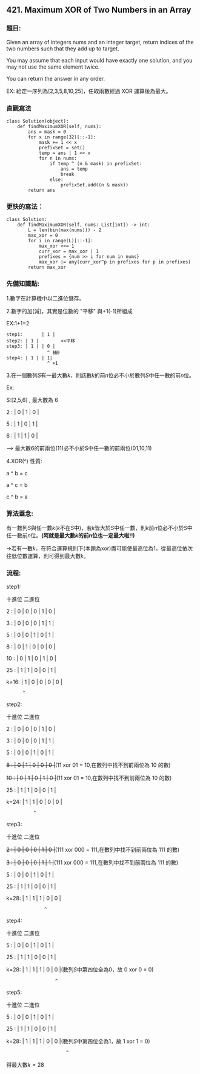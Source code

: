 ## 421. Maximum XOR of Two Numbers in an Array
### 題目:
Given an array of integers nums and an integer target, return indices of the two numbers such that they add up to target.

You may assume that each input would have exactly one solution, and you may not use the same element twice.

You can return the answer in any order.

EX: 給定一序列為[2,3,5,8,10,25]，任取兩數經過 XOR 運算後為最大。

### 直觀寫法
```
class Solution(object):
    def findMaximumXOR(self, nums):
        ans = mask = 0
        for x in range(32)[::-1]:
            mask += 1 << x
            prefixSet = set()
            temp = ans | 1 << x
            for n in nums:
                if temp ^ (n & mask) in prefixSet:
                    ans = temp
                    break            
                else:
                    prefixSet.add((n & mask))
        return ans
```

### 更快的寫法：
```
class Solution:
    def findMaximumXOR(self, nums: List[int]) -> int:
        L = len(bin(max(nums))) - 2
        max_xor = 0
        for i in range(L)[::-1]:
            max_xor <<= 1
            curr_xor = max_xor | 1
            prefixes = {num >> i for num in nums}
            max_xor |= any(curr_xor^p in prefixes for p in prefixes)
        return max_xor
```
### 先備知識點:
1.數字在計算機中以二進位儲存。

2.數字的加(減)，其實是位數的 "平移" 與+1(-1)所組成

EX:1+1=2
```
step1:       | 1 |
step2: | 1 |        <<平移
step3: | 1 | | 0 |     
               ^ 補0
step4: | 1 | | 1|
               ^ +1
```

3.在一個數列$S$有一最大數$k$，則該數$k$的前$n$位必不小於數列$S$中任一數的前$n$位。

Ex: 

S:[2,5,6]   ,  最大數為 6

2   :   | 0 | 1 | 0 |

5   :   | 1 | 0 | 1 |

6   :   | 1 | 1 | 0 |

--> 最大數6的前兩位(11)必不小於S中任一數的前兩位(01,10,11)

4.XOR(^) 性質:

a ^ b = c

a ^ c = b

c ^ b = a

### 算法蓋念:

有一數列$S$與任一數$k$($k$不在$S$中)，若$k$皆大於$S$中任一數，則$k$前$n$位必不小於$S$中任一數前$n$位。**(阿就是最大數$k$的前$n$位也一定最大啦!!)**

->若有一數$k$，在符合運算規則下(本題為xor)盡可能使最高位為1，從最高位依次往低位數運算，則可得到最大數$k$。

### 流程:

step1:

十進位         二進位

2   :   | 0 | 0 | 0 | 1 | 0 |

3   :   | 0 | 0 | 0 | 1 | 1 |

5   :   | 0 | 0 | 1 | 0 | 1 |

8   :   | 0 | 1 | 0 | 0 | 0 |

10  :   | 0 | 1 | 0 | 1 | 0 |

25  :   | 1 | 1 | 0 | 0 | 1 |

k=16:   | 1 | 0 | 0 | 0 | 0 |

          ^
step2:

十進位         二進位

2   :   | 0 | 0 | 0 | 1 | 0 |

3   :   | 0 | 0 | 0 | 1 | 1 |

5   :   | 0 | 0 | 1 | 0 | 1 |

~~8   :   | 0 | 1 | 0 | 0 | 0 |~~(11 xor 01 = 10,在數列中找不到前兩位為 10 的數)

~~10  :   | 0 | 1 | 0 | 1 | 0 |~~(11 xor 01 = 10,在數列中找不到前兩位為 10 的數)

25  :   | 1 | 1 | 0 | 0 | 1 |

k=24:   | 1 | 1 | 0 | 0 | 0 |

              ^
step3:

十進位         二進位

~~2   :   | 0 | 0 | 0 | 1 | 0 |~~(111 xor 000 = 111,在數列中找不到前兩位為 111 的數)

~~3   :   | 0 | 0 | 0 | 1 | 1 |~~(111 xor 000 = 111,在數列中找不到前兩位為 111 的數)

5   :   | 0 | 0 | 1 | 0 | 1 |

25  :   | 1 | 1 | 0 | 0 | 1 |

k=28:   | 1 | 1 | 1 | 0 | 0 |

                  ^
                  
step4:

十進位         二進位

5   :   | 0 | 0 | 1 | 0 | 1 |

25  :   | 1 | 1 | 0 | 0 | 1 |

k=28:   | 1 | 1 | 1 | 0 | 0 |(數列$S$中第四位全為0，故 0 xor 0 = 0)

                      ^
step5:

十進位         二進位

5   :   | 0 | 0 | 1 | 0 | 1 |

25  :   | 1 | 1 | 0 | 0 | 1 |

k=28:   | 1 | 1 | 1 | 0 | 0 |(數列$S$中第四位全為1，故 1 xor 1 = 0)

                          ^
                          
得最大數$k=28$

